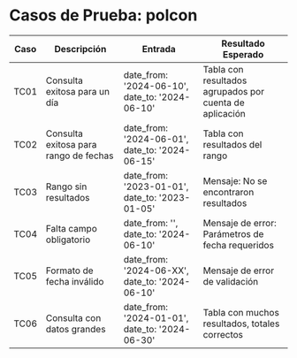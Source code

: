 # Casos de Prueba: polcon

| Caso | Descripción | Entrada | Resultado Esperado |
|------|-------------|---------|-------------------|
| TC01 | Consulta exitosa para un día | date_from: '2024-06-10', date_to: '2024-06-10' | Tabla con resultados agrupados por cuenta de aplicación |
| TC02 | Consulta exitosa para rango de fechas | date_from: '2024-06-01', date_to: '2024-06-15' | Tabla con resultados del rango |
| TC03 | Rango sin resultados | date_from: '2023-01-01', date_to: '2023-01-05' | Mensaje: No se encontraron resultados |
| TC04 | Falta campo obligatorio | date_from: '', date_to: '2024-06-10' | Mensaje de error: Parámetros de fecha requeridos |
| TC05 | Formato de fecha inválido | date_from: '2024-06-XX', date_to: '2024-06-10' | Mensaje de error de validación |
| TC06 | Consulta con datos grandes | date_from: '2024-01-01', date_to: '2024-06-30' | Tabla con muchos resultados, totales correctos |
